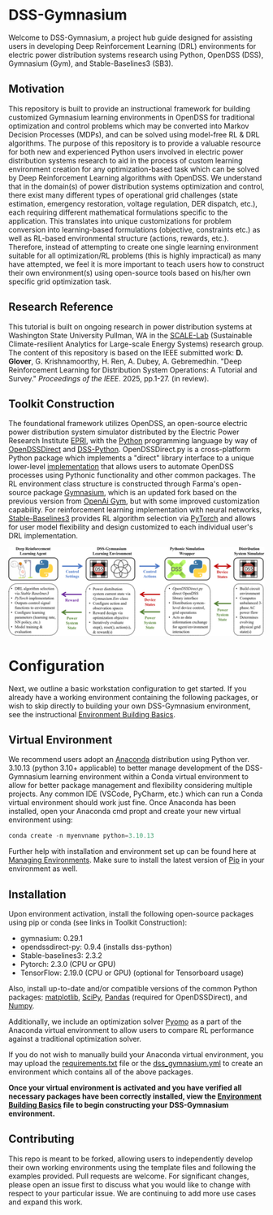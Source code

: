 # DSS-Gymnasium
Welcome to DSS-Gymnasium, a project hub guide designed for assisting users in developing Deep Reinforcement Learning (DRL) environments for electric power distribution systems research using Python, OpenDSS (DSS), Gymnasium (Gym), and Stable-Baselines3 (SB3).

## Motivation
This repository is built to provide an instructional framework for building customized Gymnasium learning environments in OpenDSS for traditional optimization and control problems which may be converted 
into Markov Decision Processes (MDPs), and can be solved using model-free RL & DRL algorithms. 
The purpose of this repository is to provide a valuable resource for both new and experienced Python users involved in electric power distribution systems research to aid in the process of custom learning environment creation for any optimization-based task which can be solved by Deep Reinforcement Learning algorithms with OpenDSS.
We understand that in the domain(s) of power distribution systems optimization and control, there exist many different types of operational grid challenges (state estimation, emergency restoration, voltage regulation, DER dispatch, etc.), each requiring different mathematical formulations specific to the application.  This translates into unique customizations for problem conversion into learning-based formulations (objective, constraints etc.) as well as RL-based environmental structure (actions, rewards, etc.).  Therefore, instead of attempting to create one single learning environment suitable for all optimization/RL problems (this is highly impractical) as many have attempted, we feel it is more important to teach users how to construct their own environment(s) using open-source tools based on his/her own specific grid optimization task.  

## Research Reference
This tutorial is built on ongoing research in power distribution systems at Washington State University Pullman, WA in the [SCALE-Lab](https://anamika-dubey.github.io/) (Sustainable Climate-resilient Analytics for Large-scale Energy Systems) research group. The content of this repository is based on the IEEE submitted work:  <b>D. Glover</b>, G. Krishnamoorthy, H. Ren, A. Dubey, A. Gebremedhin. &quot;Deep Reinforcement Learning for Distribution System Operations: A Tutorial and Survey.&quot; <i>Proceedings of the IEEE</i>. 2025, pp.1-27. (in review).

## Toolkit Construction
The foundational framework utilizes OpenDSS, an open-source electric power distribution system simulator distributed by the Electric Power Research Institute [EPRI](https://sourceforge.net/p/electricdss/),
with the [Python](https://www.python.org/) programming language by way of [OpenDSSDirect](https://dss-extensions.org/OpenDSSDirect.py/#) and [DSS-Python](https://dss-extensions.org/DSS-Python/). OpenDSSDirect.py is a cross-platform Python package which
implements a "direct" library interface to a unique lower-level [implementation](https://github.com/dss-extensions/dss_capi) that allows users to automate OpenDSS processes using Pythonic functionality and other common packages.
The RL environment class structure is constructed through Farma's open-source package [Gymnasium](https://gymnasium.farama.org/), which is an updated fork based on the previous version from [OpenAi Gym](https://www.gymlibrary.dev/index.html), but with some improved customization capability.  For reinforcement learning implementation with neural networks, [Stable-Baselines3](https://stable-baselines3.readthedocs.io/en/master/) provides RL algorithm selection via [PyTorch](https://pytorch.org/) and allows for user model flexibility and design customized to each individual user's DRL implementation.



![DSS-Gymnasium-Map](dss_gymnasium.png "DSS-Gymnasium Framework")


# Configuration
Next, we outline a basic workstation configuration to get started.  If you already have a working environment containing the following packages, or wish to skip directly to building your own DSS-Gymnasium environment, see the instructional [Environment Building Basics](./Environment_Building_Basics.md).

## Virtual Environment
We recommend users adopt an [Anaconda](https://www.anaconda.com/docs/getting-started/getting-started) distribution using Python ver. 3.10.13 (python 3.10+ applicable) to better manage development of the DSS-Gymnasium learning environment within a Conda virtual environment to allow for better package management and flexibility considering multiple projects.  Any common IDE (VSCode, PyCharm, etc.) which can run a Conda virtual environment should work just fine. 
Once Anaconda has been installed, open your Anaconda cmd propt and create your new virtual environment using:

```python
conda create -n myenvname python=3.10.13
```

Further help with installation and environment set up can be found here at [Managing Environments](https://docs.conda.io/projects/conda/en/stable/user-guide/tasks/manage-environments.html).  Make sure to install the latest version of [Pip](https://pypi.org/project/pip/) in your environment as well.  

## Installation
Upon environment activation, install the following open-source packages using pip or conda (see links in Toolkit Construction):
* gymnasium: 0.29.1
* opendssdirect-py: 0.9.4 (installs dss-python)
* Stable-baselines3: 2.3.2
* Pytorch: 2.3.0 (CPU or GPU) 
* TensorFlow: 2.19.0 (CPU or GPU) (optional for Tensorboard usage)

Also, install up-to-date and/or compatible versions of the common Python packages: [matplotlib](https://matplotlib.org/stable/install/index.html), [SciPy](https://scipy.org/install/), [Pandas](https://pandas.pydata.org/docs/getting_started/install.html) (required for OpenDSSDirect), and [Numpy](https://numpy.org/install/).  

Additionally, we include an optimization solver [Pyomo](https://www.pyomo.org/) as a part of the Anaconda virtual environment to allow users to compare RL performance against a traditional optimization solver. 

If you do not wish to manually build your Anaconda virtual environment, you may upload the [requirements.txt](https://github.com/dgloves/DSS_Gymnasium/blob/main/requirements.txt) file or the [dss_gymnasium.yml](https://github.com/dgloves/DSS_Gymnasium/blob/main/dss_gymnasium.yml) to create an environment which contains all of the above packages. 

**Once your virtual environment is activated and you have verified all necessary packages have been correctly installed, view the [Environment Building Basics](./Environment_Building_Basics.md) file to begin constructing your DSS-Gymnasium environment.**

## Contributing
This repo is meant to be forked, allowing users to independently develop their own working environments using the template files and following the examples provided.  Pull requests are welcome.  For significant changes, please open an issue first to discuss what you would like to change with respect to your particular issue.  We are continuing to add more use cases and expand this work.
